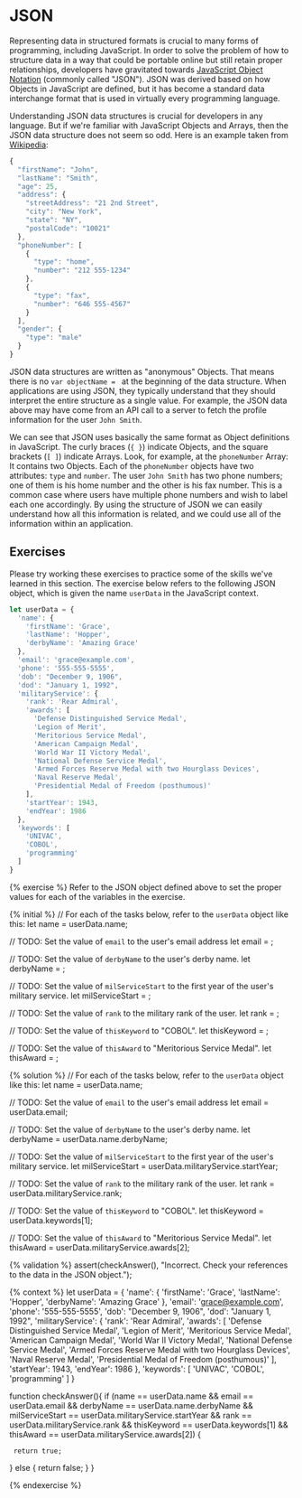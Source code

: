 # JSON
Representing data in structured formats is crucial to many forms of programming, including JavaScript. In order to solve the problem of how to structure data in a way that could be portable online but still retain proper relationships, developers have gravitated towards [JavaScript Object Notation](http://www.json.org/) (commonly called "JSON"). JSON was derived based on how Objects in JavaScript are defined, but it has become a standard data interchange format that is used in virtually every programming language.

Understanding JSON data structures is crucial for developers in any language. But if we're familiar with JavaScript Objects and Arrays, then the JSON data structure does not seem so odd. Here is an example taken from [Wikipedia](https://en.wikipedia.org/wiki/JSON#Comparison_with_other_formats):

```js
{
  "firstName": "John",
  "lastName": "Smith",
  "age": 25,
  "address": {
    "streetAddress": "21 2nd Street",
    "city": "New York",
    "state": "NY",
    "postalCode": "10021"
  },
  "phoneNumber": [
    {
      "type": "home",
      "number": "212 555-1234"
    },
    {
      "type": "fax",
      "number": "646 555-4567"
    }
  ],
  "gender": {
    "type": "male"
  }
}
```

JSON data structures are written as "anonymous" Objects. That means there is no `var objectName = ` at the beginning of the data structure. When applications are using JSON, they typically understand that they should interpret the entire structure as a single value. For example, the JSON data above may have come from an API call to a server to fetch the profile information for the user `John Smith`. 

We can see that JSON uses basically the same format as Object definitions in JavaScript. The curly braces (`{ }`) indicate Objects, and the square brackets (`[ ]`) indicate Arrays. Look, for example, at the `phoneNumber` Array: It contains two Objects. Each of the `phoneNumber` objects have two attributes: `type` and `number`. The user `John Smith` has two phone numbers; one of them is his home number and the other is his fax number. This is a common case where users have multiple phone numbers and wish to label each one accordingly. By using the structure of JSON we can easily understand how all this information is related, and we could use all of the information within an application.

## Exercises
Please try working these exercises to practice some of the skills we've learned in this section. The exercise below refers to the following JSON object, which is given the name `userData` in the JavaScript context.

```js
let userData = {
  'name': {
    'firstName': 'Grace',
    'lastName': 'Hopper',
    'derbyName': 'Amazing Grace'
  },
  'email': 'grace@example.com',
  'phone': '555-555-5555',
  'dob': "December 9, 1906",
  'dod': "January 1, 1992",
  'militaryService': {
    'rank': 'Rear Admiral',
    'awards': [
      'Defense Distinguished Service Medal',
      'Legion of Merit',
      'Meritorious Service Medal',
      'American Campaign Medal',
      'World War II Victory Medal',
      'National Defense Service Medal',
      'Armed Forces Reserve Medal with two Hourglass Devices',
      'Naval Reserve Medal',
      'Presidential Medal of Freedom (posthumous)'
    ],
    'startYear': 1943,
    'endYear': 1986
  },
  'keywords': [
    'UNIVAC',
    'COBOL',
    'programming'
  ] 
}
```


{% exercise %}
Refer to the JSON object defined above to set the proper values for each of the variables in the exercise.

{% initial %}
// For each of the tasks below, refer to the `userData` object like this: 
let name = userData.name;

// TODO: Set the value of `email` to the user's email address
let email = ;

// TODO: Set the value of `derbyName` to the user's derby name.
let derbyName = ;

// TODO: Set the value of `milServiceStart` to the first year of the user's military service.
let milServiceStart = ;

// TODO: Set the value of `rank` to the military rank of the user.
let rank = ;

// TODO: Set the value of `thisKeyword` to "COBOL".
let thisKeyword = ;

// TODO: Set the value of `thisAward` to "Meritorious Service Medal".
let thisAward = ;

{% solution %}
// For each of the tasks below, refer to the `userData` object like this: 
let name = userData.name;

// TODO: Set the value of `email` to the user's email address
let email = userData.email;

// TODO: Set the value of `derbyName` to the user's derby name.
let derbyName = userData.name.derbyName;

// TODO: Set the value of `milServiceStart` to the first year of the user's military service.
let milServiceStart = userData.militaryService.startYear;

// TODO: Set the value of `rank` to the military rank of the user.
let rank = userData.militaryService.rank;

// TODO: Set the value of `thisKeyword` to "COBOL".
let thisKeyword = userData.keywords[1];

// TODO: Set the value of `thisAward` to "Meritorious Service Medal".
let thisAward = userData.militaryService.awards[2];



{% validation %}
assert(checkAnswer(), "Incorrect. Check your references to the data in the JSON object.");

{% context %}
let userData = {
  'name': {
    'firstName': 'Grace',
    'lastName': 'Hopper',
    'derbyName': 'Amazing Grace'
  },
  'email': 'grace@example.com',
  'phone': '555-555-5555',
  'dob': "December 9, 1906",
  'dod': "January 1, 1992",
  'militaryService': {
    'rank': 'Rear Admiral',
    'awards': [
      'Defense Distinguished Service Medal',
      'Legion of Merit',
      'Meritorious Service Medal',
      'American Campaign Medal',
      'World War II Victory Medal',
      'National Defense Service Medal',
      'Armed Forces Reserve Medal with two Hourglass Devices',
      'Naval Reserve Medal',
      'Presidential Medal of Freedom (posthumous)'
    ],
    'startYear': 1943,
    'endYear': 1986
  },
  'keywords': [
    'UNIVAC',
    'COBOL',
    'programming'
  ] 
}

function checkAnswer(){
 if (name == userData.name &&
     email == userData.email &&
     derbyName == userData.name.derbyName &&
     milServiceStart == userData.militaryService.startYear &&
     rank == userData.militaryService.rank &&
     thisKeyword == userData.keywords[1] &&
     thisAward == userData.militaryService.awards[2]) {
     
     return true;
 } else {
     return false;
 }
}

{% endexercise %}